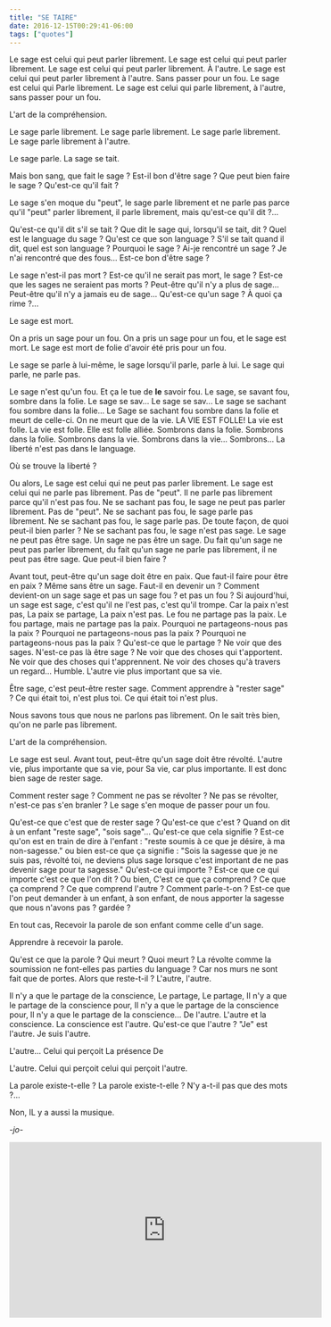 ```yaml
---
title: "SE TAIRE"
date: 2016-12-15T00:29:41-06:00
tags: ["quotes"]
---
```



Le sage est celui qui peut parler librement.
Le sage est celui qui peut parler librement.
Le sage est celui qui peut parler librement. À l'autre.
Le sage est celui qui peut parler librement à l'autre. Sans passer pour un fou.
Le sage est celui qui Parle librement.
Le sage est celui qui parle librement, à l'autre, sans passer pour un fou.

L'art de la compréhension.

Le sage parle librement.
Le sage parle librement.
Le sage parle librement.
Le sage parle librement à l'autre.

Le sage parle.
La sage se tait.

Mais bon sang, que fait le sage ?
Est-il bon d'être sage ?
Que peut bien faire le sage ? Qu'est-ce qu'il fait ?

Le sage s'en moque du "peut", le sage parle librement et ne parle pas parce qu'il "peut" parler librement, il parle librement, mais qu'est-ce qu'il dit ?...

Qu'est-ce qu'il dit s'il se tait ? Que dit le sage qui, lorsqu'il se tait, dit ?
Quel est le language du sage ? Qu'est ce que son language ? S'il se tait quand il dit, quel est son language ? Pourquoi le sage ? Ai-je rencontré un sage ? Je n'ai rencontré que des fous...
Est-ce bon d'être sage ?

Le sage n'est-il pas mort ? Est-ce qu'il ne serait pas mort, le sage ? Est-ce que les sages ne seraient pas morts ? Peut-être qu'il n'y a plus de sage... Peut-être qu'il n'y a jamais eu de sage... Qu'est-ce qu'un sage ? À quoi ça rime ?...

Le sage est mort.

On a pris un sage pour un fou.
On a pris un sage pour un fou, et le sage est mort.
Le sage est mort de folie d'avoir été pris pour un fou.

Le sage se parle à lui-même, le sage lorsqu'il parle, parle à lui. Le sage qui parle, ne parle pas.

Le sage n'est qu'un fou.
Et ça le tue de **le** savoir fou.
Le sage, se savant fou, sombre dans la folie.
Le sage se sav... Le sage se sav... Le sage se sachant fou sombre dans la folie... Le Sage se sachant fou sombre dans la folie et meurt de celle-ci.
On ne meurt que de la vie.
LA VIE EST FOLLE! La vie est folle. La vie est folle.
Elle est folle alliée.
Sombrons dans la folie. Sombrons dans la folie.
Sombrons dans la vie.
Sombrons dans la vie...
Sombrons...
La liberté n'est pas dans le language.


Où se trouve la liberté ?


Ou alors,
Le sage est celui qui ne peut pas parler librement.
Le sage est celui qui ne parle pas librement.
Pas de "peut".
Il ne parle pas librement parce qu'il n'est pas fou.
Ne se sachant pas fou, le sage ne peut pas parler librement.
Pas de "peut".
Ne se sachant pas fou, le sage parle pas librement.
Ne se sachant pas fou, le sage parle pas.
De toute façon, de quoi peut-il bien parler ?
Ne se sachant pas fou, le sage n'est pas sage.
Le sage ne peut pas être sage.
Un sage ne pas être un sage.
Du fait qu'un sage ne peut pas parler librement, du fait qu'un sage ne parle pas librement, il ne peut pas être sage. Que peut-il bien faire ?

Avant tout, peut-être qu'un sage doit être en paix. 
Que faut-il faire pour être en paix ? Même sans être un sage. Faut-il en devenir un ? Comment devient-on un sage sage et pas un sage fou ?
et pas un fou ?
Si aujourd'hui, un sage est sage, c'est qu'il ne l'est pas, c'est qu'il trompe. Car la paix n'est pas,
La paix se partage,
La paix n'est pas.
Le fou ne partage pas la paix. Le fou partage, mais ne partage pas la paix.
Pourquoi ne partageons-nous pas la paix ?
Pourquoi ne partageons-nous pas la paix ?
Pourquoi ne partageons-nous pas la paix ?
Qu'est-ce que le partage ?
Ne voir que des sages. N'est-ce pas là être sage ?
Ne voir que des choses qui t'apportent. Ne voir que des choses qui t'apprennent. Ne voir des choses qu'à travers un regard... Humble. L'autre vie plus important que sa vie.

Être sage, c'est peut-être rester sage.
Comment apprendre à "rester sage" ?
Ce qui était toi, n'est plus toi.
Ce qui était toi n'est plus.

Nous savons tous que nous ne parlons pas librement. On le sait très bien, qu'on ne parle pas librement.

L'art de la compréhension.

Le sage est seul.
Avant tout, peut-être qu'un sage doit être révolté.
L'autre vie, plus importante que sa vie, pour Sa vie, car plus importante.
Il est donc bien sage de rester sage.

Comment rester sage ? Comment ne pas se révolter ?
Ne pas se révolter, n'est-ce pas s'en branler ?
Le sage s'en moque de passer pour un fou.

Qu'est-ce que c'est que de rester sage ? Qu'est-ce que c'est ? Quand on dit à un enfant "reste sage", "sois sage"... Qu'est-ce que cela signifie ? Est-ce qu'on est en train de dire à l'enfant : "reste soumis à ce que je désire, à ma non-sagesse." ou bien est-ce que ça signifie : "Sois la sagesse que je ne suis pas, révolté toi, ne deviens plus sage lorsque c'est important de ne pas devenir sage pour ta sagesse."
Qu'est-ce qui importe ? Est-ce que ce qui importe c'est ce que l'on dit ? Ou bien, C'est ce que ça comprend ? Ce que ça comprend ? Ce que comprend l'autre ? Comment parle-t-on ?
Est-ce que l'on peut demander à un enfant, à son enfant, de nous apporter la sagesse que nous n'avons pas ? gardée ?

En tout cas,
Recevoir la parole de son enfant comme celle d'un sage.

Apprendre à recevoir la parole.

Qu'est ce que la parole ?
Qui meurt ? Quoi meurt ?
La révolte comme la soumission ne font-elles pas parties du language ?
Car nos murs ne sont fait que de portes.
Alors que reste-t-il ?
L'autre, l'autre.

Il n'y a que le partage de la conscience,
Le partage,
Le partage,
Il n'y a que le partage de la conscience pour,
Il n'y a que le partage de la conscience pour,
Il n'y a que le partage de la conscience...
De l'autre.
L'autre et la conscience.
La conscience est l'autre.
Qu'est-ce que l'autre ?
"Je" est l'autre.
Je suis l'autre.

L'autre...
Celui qui perçoit
La présence
De

L'autre.
Celui qui perçoit
celui qui perçoit
l'autre.

La parole existe-t-elle ? La parole existe-t-elle ?
N'y a-t-il pas que des mots ?...

Non,
IL y a aussi la musique.


*-jo-*

<iframe width="560" height="315" src="https://www.youtube.com/embed/CdYk7frD6ds" title="YouTube video player" frameborder="0" allow="accelerometer; autoplay; clipboard-write; encrypted-media; gyroscope; picture-in-picture" allowfullscreen></iframe>

